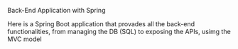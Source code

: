 Back-End Application with Spring

Here is a Spring Boot application that provades all the back-end functionalities, from managing the DB (SQL) to exposing the APIs, usimg the MVC model
